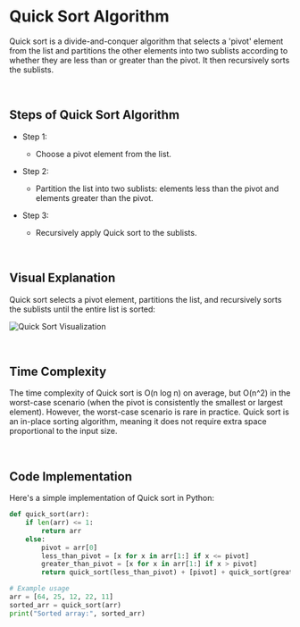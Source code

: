 # Quick Sort Algorithm

Quick sort is a divide-and-conquer algorithm that selects a 'pivot' element from the list and partitions the other elements into two sublists according to whether they are less than or greater than the pivot. It then recursively sorts the sublists.

<br/>

## Steps of Quick Sort Algorithm

* Step 1:
  - Choose a pivot element from the list.

* Step 2:
  - Partition the list into two sublists: elements less than the pivot and elements greater than the pivot.

* Step 3:
  - Recursively apply Quick sort to the sublists.

<br/>

## Visual Explanation

Quick sort selects a pivot element, partitions the list, and recursively sorts the sublists until the entire list is sorted:

![Quick Sort Visualization](https://upload.wikimedia.org/wikipedia/commons/6/6a/Sorting_quicksort_anim.gif)

<br/>

## Time Complexity

The time complexity of Quick sort is O(n log n) on average, but O(n^2) in the worst-case scenario (when the pivot is consistently the smallest or largest element). However, the worst-case scenario is rare in practice. Quick sort is an in-place sorting algorithm, meaning it does not require extra space proportional to the input size.

<br/>

## Code Implementation

Here's a simple implementation of Quick sort in Python:

```python
def quick_sort(arr):
    if len(arr) <= 1:
        return arr
    else:
        pivot = arr[0]
        less_than_pivot = [x for x in arr[1:] if x <= pivot]
        greater_than_pivot = [x for x in arr[1:] if x > pivot]
        return quick_sort(less_than_pivot) + [pivot] + quick_sort(greater_than_pivot)

# Example usage
arr = [64, 25, 12, 22, 11]
sorted_arr = quick_sort(arr)
print("Sorted array:", sorted_arr)
```
